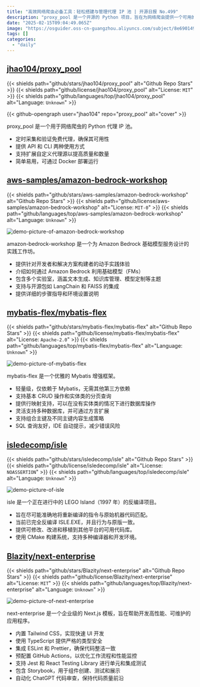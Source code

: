 ```yaml
---
title: "高效网络爬虫必备工具：轻松搭建与管理代理 IP 池 | 开源日报 No.499"
description: "proxy_pool 是一个开源的 Python 项目，旨在为网络爬虫提供一个可用的代理 IP 池。它定期采集和验证免费代理，确保可用性，支持 API 和 CLI 使用，允许自定义代理源以提升质量和数量，且可通过 Docker 简单部署。"
date: "2025-02-15T09:04:49.065Z"
image: "https://osguider.oss-cn-guangzhou.aliyuncs.com/subject/8e6901498d67d6c8ae08f2a2b5143d7a.png"
tags: []
categories:
  - "daily"
---
```


## [jhao104/proxy_pool](https://github.com/jhao104/proxy_pool)

{{< shields path="github/stars/jhao104/proxy_pool" alt="Github Repo Stars" >}} {{< shields path="github/license/jhao104/proxy_pool" alt="License: `MIT`" >}} {{< shields path="github/languages/top/jhao104/proxy_pool" alt="Language: `Unknown`" >}}

{{< github-opengraph user="jhao104" repo="proxy_pool" alt="cover" >}}

proxy_pool 是一个用于网络爬虫的 Python 代理 IP 池。

- 定时采集和验证免费代理，确保其可用性
- 提供 API 和 CLI 两种使用方式
- 支持扩展自定义代理源以提高质量和数量
- 简单易用，可通过 Docker 部署运行
  
## [aws-samples/amazon-bedrock-workshop](https://github.com/aws-samples/amazon-bedrock-workshop)

{{< shields path="github/stars/aws-samples/amazon-bedrock-workshop" alt="Github Repo Stars" >}} {{< shields path="github/license/aws-samples/amazon-bedrock-workshop" alt="License: `MIT-0`" >}} {{< shields path="github/languages/top/aws-samples/amazon-bedrock-workshop" alt="Language: `Unknown`" >}}

![demo-picture-of-amazon-bedrock-workshop](https://static.osguider.com/subject/github/aws-samples/amazon-bedrock-workshop/6942ac6bd2377e3eee3be11668b406c6.png)

amazon-bedrock-workshop 是一个为 Amazon Bedrock 基础模型服务设计的实践工作坊。

- 提供针对开发者和解决方案构建者的动手实践体验
- 介绍如何通过 Amazon Bedrock 利用基础模型（FMs）
- 包含多个实验室，涵盖文本生成、知识库管理、模型定制等主题
- 支持与开源包如 LangChain 和 FAISS 的集成
- 提供详细的步骤指导和环境设置说明
  
## [mybatis-flex/mybatis-flex](https://github.com/mybatis-flex/mybatis-flex)

{{< shields path="github/stars/mybatis-flex/mybatis-flex" alt="Github Repo Stars" >}} {{< shields path="github/license/mybatis-flex/mybatis-flex" alt="License: `Apache-2.0`" >}} {{< shields path="github/languages/top/mybatis-flex/mybatis-flex" alt="Language: `Unknown`" >}}

![demo-picture-of-mybatis-flex](https://static.osguider.com/subject/github/mybatis-flex/mybatis-flex/a0cf35380da9a68ada8945160a274046.png)

mybatis-flex 是一个优雅的 Mybatis 增强框架。

- 轻量级，仅依赖于 Mybatis，无需其他第三方依赖
- 支持基本 CRUD 操作和实体类的分页查询
- 提供行映射支持，可以在没有实体类的情况下进行数据库操作
- 灵活支持多种数据库，并可通过方言扩展
- 支持组合主键及不同主键内容生成策略
- SQL 查询友好，IDE 自动提示，减少错误风险
  
## [isledecomp/isle](https://github.com/isledecomp/isle)

{{< shields path="github/stars/isledecomp/isle" alt="Github Repo Stars" >}} {{< shields path="github/license/isledecomp/isle" alt="License: `NOASSERTION`" >}} {{< shields path="github/languages/top/isledecomp/isle" alt="Language: `Unknown`" >}}

![demo-picture-of-isle](https://static.osguider.com/subject/github/isledecomp/isle/e82602a544f4159e27c0675e38c4423c.svg)

isle 是一个正在进行中的 LEGO Island（1997 年）的反编译项目。

- 旨在尽可能准确地将重新编译的指令与原始机器代码匹配。
- 当前已完全反编译 ISLE.EXE，并且行为与原版一致。
- 提供可修改、改进和移植到其他平台的可用代码库。
- 使用 CMake 构建系统，支持多种编译器和开发环境。
  
## [Blazity/next-enterprise](https://github.com/Blazity/next-enterprise)

{{< shields path="github/stars/Blazity/next-enterprise" alt="Github Repo Stars" >}} {{< shields path="github/license/Blazity/next-enterprise" alt="License: `MIT`" >}} {{< shields path="github/languages/top/Blazity/next-enterprise" alt="Language: `Unknown`" >}}

![demo-picture-of-next-enterprise](https://static.osguider.com/subject/github/Blazity/next-enterprise/386991ebfde04fed6c948d693c0f0945.png)

next-enterprise 是一个企业级的 Next.js 模板，旨在帮助开发高性能、可维护的应用程序。

- 内置 Tailwind CSS，实现快速 UI 开发
- 使用 TypeScript 提供严格的类型安全
- 集成 ESLint 和 Prettier，确保代码整洁一致
- 预配置 GitHub Actions，以优化工作流程和性能监控
- 支持 Jest 和 React Testing Library 进行单元和集成测试
- 包含 Storybook，用于组件创建、测试和展示
- 自动化 ChatGPT 代码审查，保持代码质量前沿
  
